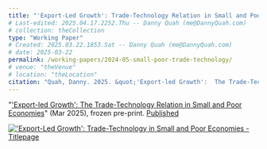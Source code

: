 ```yaml
---
title: "'Export-Led Growth': Trade-Technology Relation in Small and Poor Economies"
# Last-edited: 2025.04.17.2252.Thu -- Danny Quah (me@DannyQuah.com)
# collection: theCollection
type: "Working Paper"
# Created: 2025.03.22.1853.Sat -- Danny Quah (me@DannyQuah.com)
# date: 2025-03-22
permalink: /working-papers/2024-05-small-poor-trade-technology/
# venue: "theVenue"
# location: "theLocation"
citation: "Quah, Danny. 2025. &quot;'Export-led Growth':  The Trade-Technology Relation in Small and Poor Economies.&quot; LKYSPP Working Paper (May)"
---
```

"<a href="https://DannyQuah.github.io/Storage/2024.03-Danny.Quah-Small-Poor-Trade-Technology.pdf">'Export-led Growth':  The Trade-Technology Relation in Small and Poor Economies</a>" (Mar 2025), frozen pre-print. [Published](https://DannyQuah.github.io/publications/2025-03-Danny.Quah-Small-Poor-Trade-Technology-TLC)  

[<img src="https://dannyquah.github.io/Storage/2024.03-Danny.Quah-Small-Poor-Trade-Technology-titlepage.png" alt = "'Export-Led Growth': Trade-Technology in Small and Poor Economies - Titlepage"/>](https://dannyquah.github.io/Storage/2024.03-Danny.Quah-Small-Poor-Trade-Technology.pdf)

<!---
   Invisible section // 2024-05-small-poor-trade-technology.md
-->

